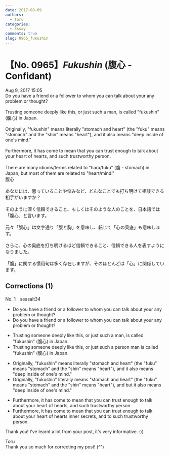 ```yaml
---
date: 2017-08-09
authors:
  - toru
categories:
  - Essay
comments: true
slug: 0965_fukushin
---
```


# 【No. 0965】<strong><em>Fukushin</strong></em> (腹心 - Confidant)
<div class="date">Aug 9, 2017 15:05</div>
<div id="post"><div id="body_show_ori">
Do you have a friend or a follower to whom you can talk about your any problem or thought?<br/><br/>Trusting someone deeply like this, or just such a man, is called "fukushin" (腹心) in Japan.<br/> <br/>Originally, "fukushin" means literally "stomach and heart" (the "fuku" means "stomach" and the "shin" means "heart"), and it also means "deep inside of one's mind."<br/><br/>Furthermore, it has come to mean that you can trust enough to talk about your heart of hearts, and such trustworthy person.<br/><br/>There are many idioms/terms related to "hara/fuku" (腹 - stomach) in Japan, but most of them are related to "heart/mind."
</div></div>

<!-- more -->

<div id="post_ja"><div id="body_show_mo">
腹心<br/><br/>あなたには、思っていることや悩みなど、どんなことでも打ち明けて相談できる相手がいますか？<br/><br/>そのように深く信頼できること、もしくはそのような人のことを、日本語では「腹心」と言います。<br/><br/>元々「腹心」は文字通り「腹と胸」を意味し、転じて「心の奥底」も意味します。<br/><br/>さらに、心の奥底を打ち明けるほど信頼できること、信頼できる人を表すようになりました。<br/><br/>「腹」に関する慣用句は多く存在しますが、そのほとんどは「心」に関係しています。
</div></div>

## Corrections (1)
<div id="block"><div class="first_name"> No. 1　<span class="just_name">seasalt34</span></div><div id="block2">
<ul class="correction_field">
<li class="incorrect">Do you have a friend or a follower to whom you can talk about your any problem or thought?</li>
<li class="corrected correct">
Do you have a friend <span class="sline"><span class="f_red">or a follower</span></span> to whom you can talk about <span class="sline"><span class="f_red">your</span></span><span class="f_red"> </span>any problem or thought?
</li>
</ul>
<ul class="correction_field">
<li class="incorrect">Trusting someone deeply like this, or just such a man, is called "fukushin" (腹心) in Japan.</li>
<li class="corrected correct">
Trusting someone deeply like this, or <span class="sline"><span class="f_red">just</span></span> such a <span class="f_red">person<span class="sline"> man</span></span> is called "fukushin" (腹心) in Japan.
</li>
</ul>
<ul class="correction_field">
<li class="incorrect">Originally, "fukushin" means literally "stomach and heart" (the "fuku" means "stomach" and the "shin" means "heart"), and it also means "deep inside of one's mind."</li>
<li class="corrected correct">
Originally, "fukushin"<span class="f_blue"> literally means </span>"stomach and heart" (the "fuku" means "stomach" and the "shin" means "heart"), <span class="f_red"><span class="sline">and</span></span> <span class="f_blue">but</span> it also means "deep inside of one's mind."
</li>
</ul>
<ul class="correction_field">
<li class="incorrect">Furthermore, it has come to mean that you can trust enough to talk about your heart of hearts, and such trustworthy person.</li>
<li class="corrected correct">
Furthermore, it has come to mean that you can trust enough to talk about your<span class="sline"> heart of hearts</span> <span class="f_blue">inner secrets</span><span class="sline"><span class="f_red">, and </span></span>to such trustworthy person.
</li>
</ul>
<p class="comment_small">
 Thank you! I've learnt a lot from your post, it's very informative. :))
</p>

</div><div class="name"><span class="just_name">Toru</span><br>
Thank you so much for correcting my post! (^^)
</div>
</div>
